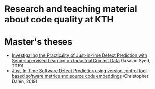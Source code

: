 # Research and teaching material about code quality at KTH

Master's theses
=================

* [Investigating the Practicality of Just-in-time Defect Prediction with Semi-supervised Learning on Industrial Commit Data](http://kth.diva-portal.org/smash/get/diva2:1336751/FULLTEXT02.pdf) (Arsalan Syed, 2019)
* [Just-In-Time Software Defect Prediction using version control tool based software metrics and source code embeddings](http://www.nada.kth.se/~ann/exjobb/christopher_dahlen.pdf) (Christopher Dalén, 2019)
